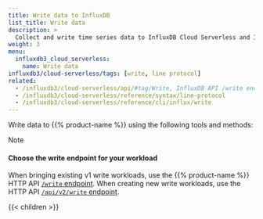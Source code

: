 ```yaml
---
title: Write data to InfluxDB
list_title: Write data
description: >
  Collect and write time series data to InfluxDB Cloud Serverless and InfluxDB OSS.
weight: 3
menu:
  influxdb3_cloud_serverless:
    name: Write data
influxdb3/cloud-serverless/tags: [write, line protocol]
related:
  - /influxdb3/cloud-serverless/api/#tag/Write, InfluxDB API /write endpoint
  - /influxdb3/cloud-serverless/reference/syntax/line-protocol
  - /influxdb3/cloud-serverless/reference/cli/influx/write
---
```


Write data to {{% product-name %}} using the following tools and methods:

> [!Note]
> 
> #### Choose the write endpoint for your workload
> 
> When bringing existing v1 write workloads, use the {{% product-name %}} HTTP API [`/write` endpoint](/influxdb3/cloud-serverless/guides/api-compatibility/v1/).
> When creating new write workloads, use the HTTP API [`/api/v2/write` endpoint](/influxdb3/cloud-serverless/guides/api-compatibility/v2/).

{{< children >}}

